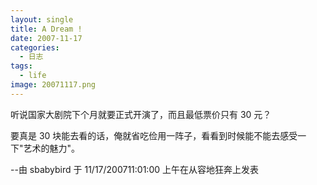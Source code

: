```yaml
---
layout: single
title: A Dream !
date: 2007-11-17
categories:
  - 日志
tags:
  - life
image: 20071117.png
---
```


听说国家大剧院下个月就要正式开演了，而且最低票价只有 30 元？

要真是 30 块能去看的话，俺就省吃俭用一阵子，看看到时候能不能去感受一下\"艺术的魅力\"。

--由 sbabybird 于 11/17/200711&#58;01&#58;00 上午在从容地狂奔上发表
